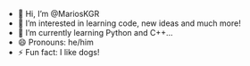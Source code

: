 - 👋 Hi, I’m @MariosKGR
- 👀 I’m interested in learning code, new ideas and much more!
- 🌱 I’m currently learning Python and C++...
- 😄 Pronouns: he/him
- ⚡ Fun fact: I like dogs!

<!---
MariosKGR/MariosKGR is a ✨ special ✨ repository because its `README.md` (this file) appears on your GitHub profile.
You can click the Preview link to take a look at your changes.
--->
